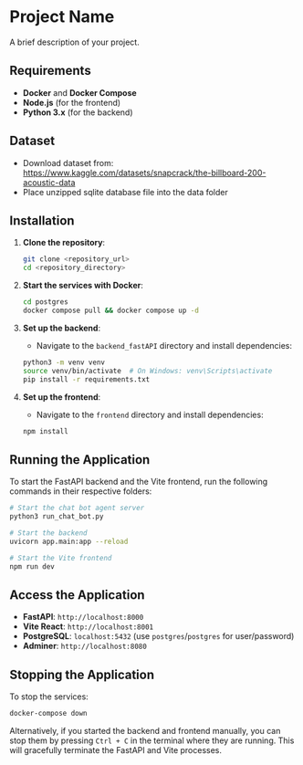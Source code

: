 # Project Name

A brief description of your project.

## Requirements

- **Docker** and **Docker Compose**
- **Node.js** (for the frontend)
- **Python 3.x** (for the backend)

## Dataset

- Download dataset from: <https://www.kaggle.com/datasets/snapcrack/the-billboard-200-acoustic-data>
- Place unzipped sqlite database file into the data folder

## Installation

1. **Clone the repository**:

   ```bash
   git clone <repository_url>
   cd <repository_directory>
   ```

2. **Start the services with Docker**:

   ```bash
   cd postgres
   docker compose pull && docker compose up -d
   ```

3. **Set up the backend**:

   - Navigate to the `backend_fastAPI` directory and install dependencies:

   ```bash
   python3 -m venv venv
   source venv/bin/activate  # On Windows: venv\Scripts\activate
   pip install -r requirements.txt
   ```

4. **Set up the frontend**:

   - Navigate to the `frontend` directory and install dependencies:

   ```bash
   npm install
   ```

## Running the Application

To start the FastAPI backend and the Vite frontend, run the following commands in their respective folders:

```bash
# Start the chat bot agent server
python3 run_chat_bot.py

# Start the backend
uvicorn app.main:app --reload

# Start the Vite frontend
npm run dev
```

## Access the Application

- **FastAPI**: `http://localhost:8000`
- **Vite React**: `http://localhost:8001`
- **PostgreSQL**: `localhost:5432` (use `postgres`/`postgres` for user/password)
- **Adminer**: `http://localhost:8080`

## Stopping the Application

To stop the services:

```bash
docker-compose down
```

Alternatively, if you started the backend and frontend manually, you can stop them by pressing `Ctrl + C` in the terminal where they are running. This will gracefully terminate the FastAPI and Vite processes.
